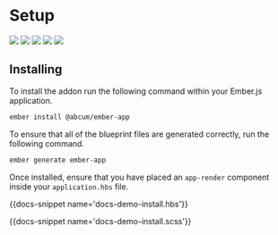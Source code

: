 # Setup

[![](https://img.shields.io/circleci/project/github/abcum/ember-app.svg?style=flat-square)](https://circleci.com/gh/abcum/ember-app)
[![](https://img.shields.io/npm/v/@abcum/ember-app.svg?style=flat-square)](https://www.npmjs.com/package/@abcum/ember-app)
[![](https://david-dm.org/abcum/ember-app/status.svg?style=flat-square)](https://david-dm.org/abcum/ember-app)
[![](https://david-dm.org/abcum/ember-app/dev-status.svg?style=flat-square)](https://david-dm.org/abcum/ember-app?type=dev)
[![](https://img.shields.io/badge/license-MIT-00bfff.svg?style=flat-square)](https://github.com/abcum/ember-app) 

## Installing

To install the addon run the following command within your Ember.js application.

```bash
ember install @abcum/ember-app
```

To ensure that all of the blueprint files are generated correctly, run the following command.

```bash
ember generate ember-app
```

Once installed, ensure that you have placed an `app-render` component inside your `application.hbs` file.

{{docs-snippet name='docs-demo-install.hbs'}}

{{docs-snippet name='docs-demo-install.scss'}}
